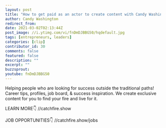 ```yaml
---
layout: post
title: "How to get paid as an actor to create content with Candy Washington"
author: Candy Washington
redirect_from:
date: 2021-03-02T02:13:44Z
post_image: //i.ytimg.com/vi/fnDmDJBBG50/hqdefault.jpg
tags: [entrepreneurs, leaders]
categories: [clip]
contributor_id: 30 
comments: false
featured: false
description: ""
excerpt: ""
buzzsprout: 
youtube: fnDmDJBBG50
---
```

Helping people who are looking for success outside the traditional paths!
Career tips, profiles, job board, & success inspiration.
We create exclusive content for you to find your fire and live for it.

LEARN MORE👇
//catchfire.show

JOB OPPORTUNITIES👇
//catchfire.show/jobs